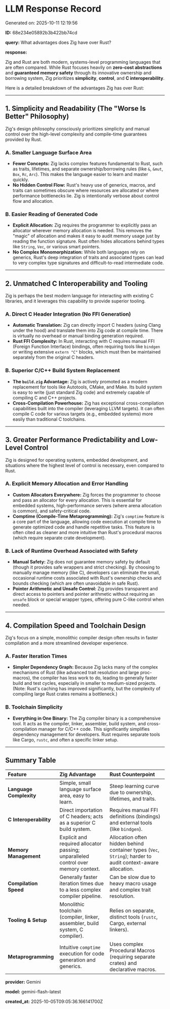 # LLM Response Record

Generated on: 2025-10-11 12:19:56

**ID:** 68e234e05892b3b422bb74cd

**query:** What advantages does Zig have over Rust?

**response:**

Zig and Rust are both modern, systems-level programming languages that are often compared. While Rust focuses heavily on **zero-cost abstractions** and **guaranteed memory safety** through its innovative ownership and borrowing system, Zig prioritizes **simplicity**, **control**, and **C interoperability**.

Here is a detailed breakdown of the advantages Zig has over Rust:

---

## 1. Simplicity and Readability (The "Worse Is Better" Philosophy)

Zig's design philosophy consciously prioritizes simplicity and manual control over the high-level complexity and compile-time guarantees provided by Rust.

### A. Smaller Language Surface Area
* **Fewer Concepts:** Zig lacks complex features fundamental to Rust, such as traits, lifetimes, and separate ownership/borrowing rules (like `&`, `&mut`, `Box`, `Rc`, `Arc`). This makes the language easier to learn and master quickly.
* **No Hidden Control Flow:** Rust's heavy use of generics, macros, and traits can sometimes obscure where resources are allocated or where performance bottlenecks lie. Zig is intentionally verbose about control flow and allocation.

### B. Easier Reading of Generated Code
* **Explicit Allocation:** Zig requires the programmer to explicitly pass an allocator wherever memory allocation is needed. This removes the "magic" of allocation and makes it easy to audit memory usage just by reading the function signature. Rust often hides allocations behind types like `String`, `Vec`, or various smart pointers.
* **No Complex Monomorphization:** While both languages rely on generics, Rust's deep integration of traits and associated types can lead to very complex type signatures and difficult-to-read intermediate code.

---

## 2. Unmatched C Interoperability and Tooling

Zig is perhaps the best modern language for interacting with existing C libraries, and it leverages this capability to provide superior tooling.

### A. Direct C Header Integration (No FFI Generation)
* **Automatic Translation:** Zig can directly import C headers (using Clang under the hood) and translate them into Zig code at compile time. There is virtually no overhead or manual binding generation required.
* **Rust FFI Complexity:** In Rust, interacting with C requires manual FFI (Foreign Function Interface) bindings, often requiring tools like `bindgen` or writing extensive `extern "C"` blocks, which must then be maintained separately from the original C headers.

### B. Superior C/C++ Build System Replacement
* **The `build.zig` Advantage:** Zig is actively promoted as a modern replacement for tools like Autotools, CMake, and Make. Its build system is easy to write (just standard Zig code) and extremely capable of compiling C and C++ projects.
* **Cross-Compilation Powerhouse:** Zig has exceptional cross-compilation capabilities built into the compiler (leveraging LLVM targets). It can often compile C code for various targets (e.g., embedded systems) more easily than traditional C toolchains.

---

## 3. Greater Performance Predictability and Low-Level Control

Zig is designed for operating systems, embedded development, and situations where the highest level of control is necessary, even compared to Rust.

### A. Explicit Memory Allocation and Error Handling
* **Custom Allocators Everywhere:** Zig forces the programmer to choose and pass an allocator for every allocation. This is essential for embedded systems, high-performance servers (where arena allocation is common), and safety-critical code.
* **Comptime (Compile-Time Metaprogramming):** Zig's `comptime` feature is a core part of the language, allowing code execution at compile time to generate optimized code and handle repetitive tasks. This feature is often cited as cleaner and more intuitive than Rust's procedural macros (which require separate crate development).

### B. Lack of Runtime Overhead Associated with Safety
* **Manual Safety:** Zig does not guarantee memory safety by default (though it provides safe wrappers and strict checking). By choosing to manually manage memory (like C), developers can eliminate the small, occasional runtime costs associated with Rust's ownership checks and bounds checking (which are often unavoidable in safe Rust).
* **Pointer Arithmetic and Unsafe Control:** Zig provides transparent and direct access to pointers and pointer arithmetic without requiring an `unsafe` block or special wrapper types, offering pure C-like control when needed.

---

## 4. Compilation Speed and Toolchain Design

Zig's focus on a simple, monolithic compiler design often results in faster compilation and a more streamlined developer experience.

### A. Faster Iteration Times
* **Simpler Dependency Graph:** Because Zig lacks many of the complex mechanisms of Rust (like advanced trait resolution and large proc-macros), the compiler has less work to do, leading to generally faster build and test cycles, especially in smaller to medium-sized projects. (Note: Rust's caching has improved significantly, but the complexity of compiling large Rust crates remains a bottleneck.)

### B. Toolchain Simplicity
* **Everything in One Binary:** The Zig compiler binary is a comprehensive tool. It acts as the compiler, linker, assembler, build system, and cross-compilation manager for C/C++ code. This significantly simplifies dependency management for developers. Rust requires separate tools like Cargo, `rustc`, and often a specific linker setup.

---

## Summary Table

| Feature | Zig Advantage | Rust Counterpoint |
| :--- | :--- | :--- |
| **Language Complexity** | Simple, small language surface area, easy to learn. | Steep learning curve due to ownership, lifetimes, and traits. |
| **C Interoperability** | Direct importation of C headers; acts as a superior C build system. | Requires manual FFI definitions (bindings) and external tools (like `bindgen`). |
| **Memory Management** | Explicit and required allocator passing; unparalleled control over memory context. | Allocation often hidden behind container types (`Vec`, `String`); harder to audit context-aware allocation. |
| **Compilation Speed** | Generally faster iteration times due to a less complex compiler pipeline. | Can be slow due to heavy macro usage and complex trait resolution. |
| **Tooling & Setup** | Monolithic toolchain (compiler, linker, assembler, build system, C compiler). | Relies on separate, distinct tools (`rustc`, Cargo, external linkers). |
| **Metaprogramming** | Intuitive `comptime` execution for code generation and generics. | Uses complex Procedural Macros (requiring separate crates) and declarative macros. |

**provider:** Gemini

**model:** gemini-flash-latest

**created_at:** 2025-10-05T09:05:36.166141700Z

